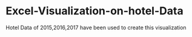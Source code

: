 # Excel-Visualization-on-hotel-Data
Hotel Data of 2015,2016,2017 have been used to create this visualization
